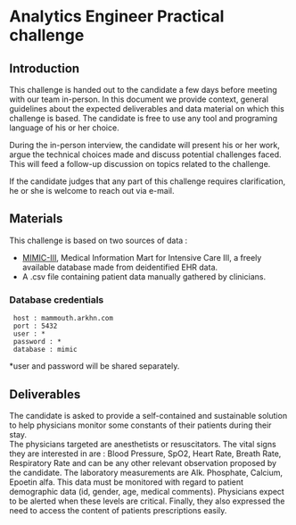 # Analytics Engineer Practical challenge 

## Introduction
This challenge is handed out to the candidate a few days before meeting with our team in-person. 
In this document we provide context, general guidelines about the expected deliverables and data material on which this challenge is based. 
The candidate is free to use any tool and programing language of his or her choice. 

During the in-person interview, the candidate will present his or her work, argue the technical choices made
and discuss potential challenges faced. This will feed a follow-up discussion on topics related to the challenge.

If the candidate judges that any part of this challenge requires clarification, he or she is welcome to reach out via e-mail. 


## Materials 

This challenge is based on two sources of data : 
- [MIMIC-III](https://mimic.mit.edu/docs/iii/), Medical Information Mart for Intensive Care III, a freely available database made from deidentified EHR data. 
- A .csv file containing patient data manually gathered by clinicians.


### Database credentials 
``` 
 host : mammouth.arkhn.com
 port : 5432
 user : *
 password : * 
 database : mimic
 ```
*user and password will be shared separately. 

## Deliverables

The candidate is asked to provide a self-contained and sustainable solution to help physicians
monitor some constants of their patients during their stay.  
The physicians targeted are anesthetists or resuscitators.
The vital signs they are interested in are : Blood Pressure, SpO2, Heart Rate, Breath Rate, Respiratory Rate and can be any other relevant observation proposed by the candidate.
The laboratory measurements are Alk. Phosphate, Calcium, Epoetin alfa. 
This data must be monitored with regard to patient demographic data (id, gender, age, medical comments). 
Physicians expect to be alerted when these levels are critical. 
Finally, they also expressed the need to access the content of patients prescriptions easily. 